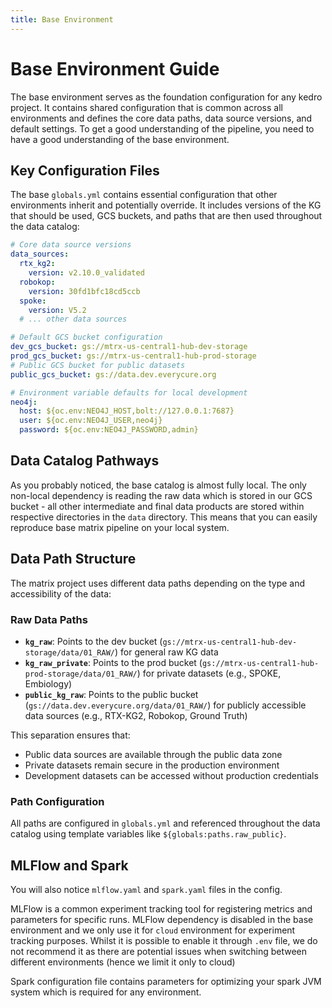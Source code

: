 ```yaml
---
title: Base Environment
--- 
```


# Base Environment Guide

The base environment serves as the foundation configuration for any kedro project. It contains shared configuration that is common across all environments and defines the core data paths, data source versions, and default settings. To get a good understanding of the pipeline, you need to have a good understanding of the base environment.

## Key Configuration Files

The base `globals.yml` contains essential configuration that other environments inherit and potentially override. It includes versions of the KG that should be used, GCS buckets, and paths that are then used throughout the data catalog:

```yaml
# Core data source versions
data_sources:
  rtx_kg2:
    version: v2.10.0_validated
  robokop:
    version: 30fd1bfc18cd5ccb
  spoke:
    version: V5.2
  # ... other data sources

# Default GCS bucket configuration
dev_gcs_bucket: gs://mtrx-us-central1-hub-dev-storage
prod_gcs_bucket: gs://mtrx-us-central1-hub-prod-storage
# Public GCS bucket for public datasets
public_gcs_bucket: gs://data.dev.everycure.org

# Environment variable defaults for local development
neo4j:
  host: ${oc.env:NEO4J_HOST,bolt://127.0.0.1:7687}
  user: ${oc.env:NEO4J_USER,neo4j}
  password: ${oc.env:NEO4J_PASSWORD,admin}
```

## Data Catalog Pathways

As you probably noticed, the base catalog is almost fully local. The only non-local dependency is reading the raw data which is stored in our GCS bucket - all other intermediate and final data products are stored within respective directories in the `data` directory. This means that you can easily reproduce base matrix pipeline on your local system.

## Data Path Structure

The matrix project uses different data paths depending on the type and accessibility of the data:

### Raw Data Paths

- **`kg_raw`**: Points to the dev bucket (`gs://mtrx-us-central1-hub-dev-storage/data/01_RAW/`) for general raw KG data
- **`kg_raw_private`**: Points to the prod bucket (`gs://mtrx-us-central1-hub-prod-storage/data/01_RAW/`) for private datasets (e.g., SPOKE, Embiology)
- **`public_kg_raw`**: Points to the public bucket (`gs://data.dev.everycure.org/data/01_RAW/`) for publicly accessible data sources (e.g., RTX-KG2, Robokop, Ground Truth)

This separation ensures that:
- Public data sources are available through the public data zone
- Private datasets remain secure in the production environment
- Development datasets can be accessed without production credentials

### Path Configuration

All paths are configured in `globals.yml` and referenced throughout the data catalog using template variables like `${globals:paths.raw_public}`.

## MLFlow and Spark

You will also notice `mlflow.yaml` and `spark.yaml` files in the config. 

MLFlow is a common experiment tracking tool for registering metrics and parameters for specific runs. MLFlow dependency is disabled in the base environment and we only use it for `cloud` environment for experiment tracking purposes. Whilst it is possible to enable it through `.env` file, we do not recommend it as there are potential issues when switching between different environments (hence we limit it only to cloud)

Spark configuration file contains parameters for optimizing your spark JVM system which is required for any environment.